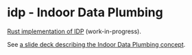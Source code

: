 # idp - Indoor Data Plumbing

[Rust implementation of IDP](rs) (work-in-progress).

See [a slide deck describing the Indoor Data Plumbing concept](https://docs.google.com/presentation/d/16azx22pCv_JvRslsRaSUPUSqTLQjyJ8oQZ-7-J3t1gw/edit?usp=sharing).
